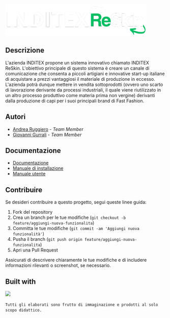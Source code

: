 ![ReSkin](./src/main/webapp/resources/logo.png)

## Descrizione

L&apos;azienda INDITEX propone un sistema innovativo chiamato INDITEX ReSkin.
L&apos;obiettivo principale di questo sistema &egrave; creare un canale di comunicazione che
consenta a piccoli artigiani
e innovative start-up italiane di acquistare a prezzi vantaggiosi il materiale di produzione in
eccesso.
L&apos;azienda potr&agrave; dunque mettere in vendita sottoprodotti (ovvero uno scarto di
lavorazione derivante da processi industriali,
il quale viene riutilizzato in un altro processo produttivo come materia prima non vergine)
derivanti dalla produzione di capi per
i suoi principali brand di Fast Fashion.

## Autori

- [Andrea Ruggiero](https://github.com/andrearuggiero150) - *Team Member*
- [Giovanni Gurrali](https://github.com/ggurrali) - *Team Member*

## Documentazione 

- [Documentazione](./Documentation)
- [Manuale di installazione](./Documentation/Manuali/INDITEXReSkin_MI_1.0)
- [Manuale utente](./Documentation/Manuali/INDITEXReSkin_MU_1.0)

## Contribuire

Se desideri contribuire a questo progetto, segui queste linee guida:

1. Fork del repository
2. Crea un branch per le tue modifiche (`git checkout -b feature/aggiungi-nuova-funzionalita`)
3. Committa le tue modifiche (`git commit -am 'Aggiungi nuova funzionalità'`)
4. Pusha il branch (`git push origin feature/aggiungi-nuova-funzionalita`)
5. Apri una Pull Request

Assicurati di descrivere chiaramente le tue modifiche e di includere informazioni rilevanti o screenshot, se necessario.

## Built with
<a href="https://skillicons.dev">
    <img src="https://skillicons.dev/icons?i=java,html,css,js,jquery,bootstrap,mysql,github" />
  </a>





`Tutti gli elaborati sono frutto di immaginazione e prodotti al solo scopo didattico.`
